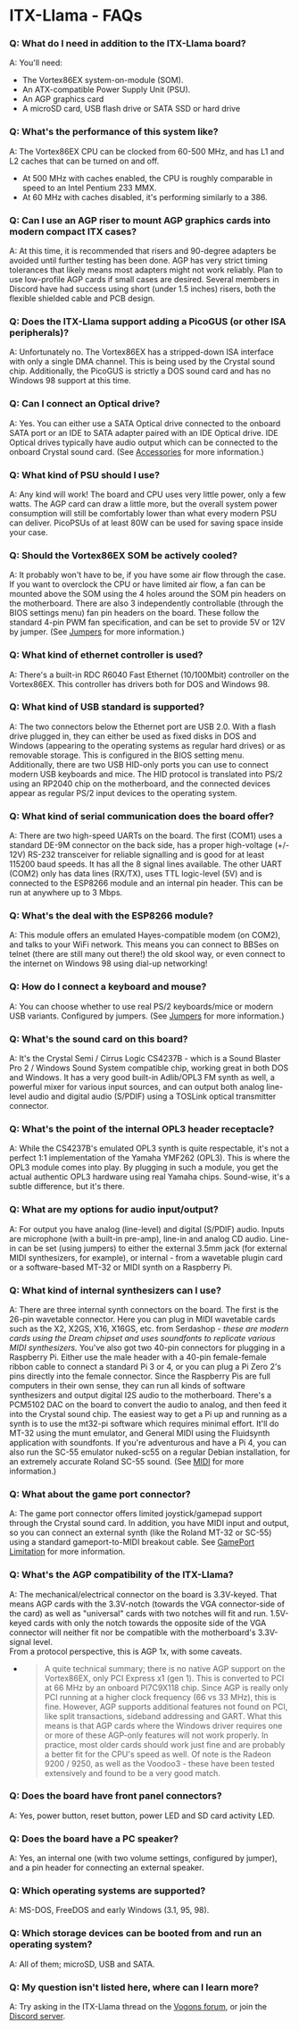 # ITX-Llama - FAQs

### Q: What do I need in addition to the ITX-Llama board?
A: You'll need:

  - The Vortex86EX system-on-module (SOM).
  - An ATX-compatible Power Supply Unit (PSU).
  - An AGP graphics card
  - A microSD card, USB flash drive or SATA SSD or hard drive

### Q: What's the performance of this system like?
A: The Vortex86EX CPU can be clocked from 60-500 MHz, and has L1 and L2 caches that can be turned on and off.

  - At 500 MHz with caches enabled, the CPU is roughly comparable in speed to an Intel Pentium 233 MMX.
  - At 60 MHz with caches disabled, it's performing similarly to a 386.

### Q: Can I use an AGP riser to mount AGP graphics cards into modern compact ITX cases?
A: At this time, it is recommended that risers and 90-degree adapters be avoided until further testing has been done. AGP has very strict timing tolerances that likely means most adapters might not work reliably. Plan to use low-profile AGP cards if small cases are desired. Several members in Discord have had success using short (under 1.5 inches) risers, both the flexible shielded cable and PCB design.

### Q: Does the ITX-Llama support adding a PicoGUS (or other ISA peripherals)?
A: Unfortunately no. The Vortex86EX has a stripped-down ISA interface with only a single DMA channel. This is being used by the Crystal sound chip. Additionally, the PicoGUS is strictly a DOS sound card and has no Windows 98 support at this time.

### Q: Can I connect an Optical drive?
A: Yes. You can either use a SATA Optical drive connected to the onboard SATA port or an IDE to SATA adapter paired with an IDE Optical drive. IDE Optical drives typically have audio output which can be connected to the onboard Crystal sound card. (See [Accessories](accessories.md) for more information.)

### Q: What kind of PSU should I use?
A: Any kind will work! The board and CPU uses very little power, only a few watts. The AGP card can draw a little more, but the overall system power consumption will still be comfortably lower than what every modern PSU can deliver. PicoPSUs of at least 80W can be used for saving space inside your case.

### Q: Should the Vortex86EX SOM be actively cooled?
A: It probably won't have to be, if you have some air flow through the case. If you want to overclock the CPU or have limited air flow, a fan can be mounted above the SOM using the 4 holes around the SOM pin headers on the motherboard. There are also 3 independently controllable (through the BIOS settings menu) fan pin headers on the board. These follow the standard 4-pin PWM fan specification, and can be set to provide 5V or 12V by jumper. (See [Jumpers](getting-started/jumpers.md) for more information.)

### Q: What kind of ethernet controller is used?
A: There's a built-in RDC R6040 Fast Ethernet (10/100Mbit) controller on the Vortex86EX. This controller has drivers both for DOS and Windows 98.

### Q: What kind of USB standard is supported?
A: The two connectors below the Ethernet port are USB 2.0. With a flash drive plugged in, they can either be used as fixed disks in DOS and Windows (appearing to the operating systems as regular hard drives) or as removable storage. This is configured in the BIOS setting menu. <br>
Additionally, there are two USB HID-only ports you can use to connect modern USB keyboards and mice. The HID protocol is translated into PS/2 using an RP2040 chip on the motherboard, and the connected devices appear as regular PS/2 input devices to the operating system.

### Q: What kind of serial communication does the board offer?
A: There are two high-speed UARTs on the board. The first (COM1) uses a standard DE-9M connector on the back side, has a proper high-voltage (+/- 12V) RS-232 transceiver for reliable signalling and is good for at least 115200 baud speeds. It has all the 8 signal lines available. The other UART (COM2) only has data lines (RX/TX), uses TTL logic-level (5V) and is connected to the ESP8266 module and an internal pin header. This can be run at anywhere up to 3 Mbps.

### Q: What's the deal with the ESP8266 module?
A: This module offers an emulated Hayes-compatible modem (on COM2), and talks to your WiFi network. This means you can connect to BBSes on telnet (there are still many out there!) the old skool way, or even connect to the internet on Windows 98 using dial-up networking!

### Q: How do I connect a keyboard and mouse?
A: You can choose whether to use real PS/2 keyboards/mice or modern USB variants. Configured by jumpers. (See [Jumpers](getting-started/jumpers.md) for more information.)

### Q: What's the sound card on this board?
A: It's the Crystal Semi / Cirrus Logic CS4237B - which is a Sound Blaster Pro 2 / Windows Sound System compatible chip, working great in both DOS and Windows. It has a very good built-in Adlib/OPL3 FM synth as well, a powerful mixer for various input sources, and can output both analog line-level audio and digital audio (S/PDIF) using a TOSLink optical transmitter connector.

### Q: What's the point of the internal OPL3 header receptacle?
A: While the CS4237B's emulated OPL3 synth is quite respectable, it's not a perfect 1:1 implementation of the Yamaha YMF262 (OPL3). This is where the OPL3 module comes into play. By plugging in such a module, you get the actual authentic OPL3 hardware using real Yamaha chips. Sound-wise, it's a subtle difference, but it's there.

### Q: What are my options for audio input/output?
A: For output you have analog (line-level) and digital (S/PDIF) audio. Inputs are microphone (with a built-in pre-amp), line-in and analog CD audio.
Line-in can be set (using jumpers) to either the external 3.5mm jack (for external MIDI synthesizers, for example), or internal - from a wavetable plugin card or a software-based MT-32 or MIDI synth on a Raspberry Pi.

### Q: What kind of internal synthesizers can I use?
A: There are three internal synth connectors on the board. The first is the 26-pin wavetable connector. Here you can plug in MIDI wavetable cards such as the X2, X2GS, X16, X16GS, etc. from Serdashop - _these are modern cards using the Dream chipset and uses soundfonts to replicate various MIDI synthesizers._
You've also got two 40-pin connectors for plugging in a Raspberry Pi. Either use the male header with a 40-pin female-female ribbon cable to connect a standard Pi 3 or 4, or you can plug a Pi Zero 2's pins directly into the female connector. Since the Raspberry Pis are full computers in their own sense, they can run all kinds of software synthesizers and output digital I2S audio to the motherboard. There's a PCM5102 DAC on the board to convert the audio to analog, and then feed it into the Crystal sound chip. The easiest way to get a Pi up and running as a synth is to use the mt32-pi software which requires minimal effort. It'll do MT-32 using the munt emulator, and General MIDI using the Fluidsynth application with soundfonts. If you're adventurous and have a Pi 4, you can also run the SC-55 emulator nuked-sc55 on a regular Debian installation, for an extremely accurate Roland SC-55 sound. (See [MIDI](midi.md) for more information.)

### Q: What about the game port connector?
A: The game port connector offers limited joystick/gamepad support through the Crystal sound card. In addition, you have MIDI input and output, so you can connect an external synth (like the Roland MT-32 or SC-55) using a standard gameport-to-MIDI breakout cable. See [GamePort Limitation](issues/issue-gameport.md) for more information.

### Q: What's the AGP compatibility of the ITX-Llama?
A: The mechanical/electrical connector on the board is 3.3V-keyed. That means AGP cards with the 3.3V-notch (towards the VGA connector-side of the card) as well as "universal" cards with two notches will fit and run. 1.5V-keyed cards with only the notch towards the opposite side of the VGA connector will neither fit nor be compatible with the motherboard's 3.3V-signal level. <br>
From a protocol perspective, this is AGP 1x, with some caveats.

- > A quite technical summary; there is no native AGP support on the Vortex86EX, only PCI Express x1 (gen 1). This is converted to PCI at 66 MHz by an onboard PI7C9X118 chip. Since AGP is really only PCI running at a higher clock frequency (66 vs 33 MHz), this is fine. However, AGP supports additional features not found on PCI, like split transactions, sideband addressing and GART. What this means is that AGP cards where the Windows driver requires one or more of these AGP-only features will not work properly. In practice, most older cards should work just fine and are probably a better fit for the CPU's speed as well.
Of note is the Radeon 9200 / 9250, as well as the Voodoo3 - these have been tested extensively and found to be a very good match.

### Q: Does the board have front panel connectors?
A: Yes, power button, reset button, power LED and SD card activity LED.

### Q: Does the board have a PC speaker?
A: Yes, an internal one (with two volume settings, configured by jumper), and a pin header for connecting an external speaker.

### Q: Which operating systems are supported?
A: MS-DOS, FreeDOS and early Windows (3.1, 95, 98).

### Q: Which storage devices can be booted from and run an operating system?
A: All of them; microSD, USB and SATA.

### Q: My question isn't listed here, where can I learn more?
A: Try asking in the ITX-Llama thread on the [Vogons forum][vogons-thread], or join the [Discord server][discord-server].

[vogons-thread]: https://www.vogons.org/viewtopic.php?t=93480
[discord-server]: https://discord.gg/YN3XkycAXG